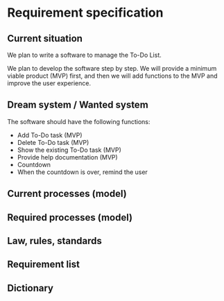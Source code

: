# Requirement specification

## Current situation

We plan to write a software to manage the To-Do List.

We plan to develop the software step by step. We will provide a minimum viable product (MVP) first, and then we will add functions to the MVP and improve the user experience.

## Dream system / Wanted system

The software should have the following functions:

- Add To-Do task (MVP)
- Delete To-Do task (MVP)
- Show the existing To-Do task (MVP)
- Provide help documentation (MVP)
- Countdown
- When the countdown is over, remind the user

## Current processes (model)

## Required processes (model)

## Law, rules, standards

## Requirement list

## Dictionary
